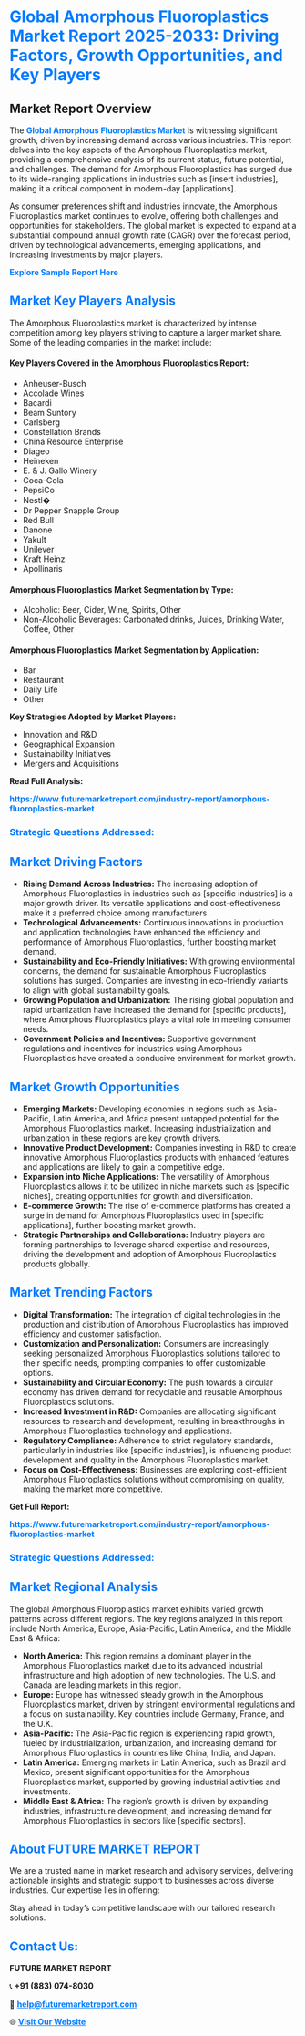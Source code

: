 <h1 style="color: #007BFF;">Global Amorphous Fluoroplastics Market Report 2025-2033: Driving Factors, Growth Opportunities, and Key Players</h1>

<section id="overview">
<h2>Market Report Overview</h2>
<p>The <a href="https://www.futuremarketreport.com/industry-report/amorphous-fluoroplastics-market" style="color: #007BFF; text-decoration: none;"><strong>Global Amorphous Fluoroplastics Market</strong></a> is witnessing significant growth, driven by increasing demand across various industries. This report delves into the key aspects of the Amorphous Fluoroplastics market, providing a comprehensive analysis of its current status, future potential, and challenges. The demand for Amorphous Fluoroplastics has surged due to its wide-ranging applications in industries such as [insert industries], making it a critical component in modern-day [applications].</p>
<p>As consumer preferences shift and industries innovate, the Amorphous Fluoroplastics market continues to evolve, offering both challenges and opportunities for stakeholders. The global market is expected to expand at a substantial compound annual growth rate (CAGR) over the forecast period, driven by technological advancements, emerging applications, and increasing investments by major players.</p>
</section>

<section id="overview">
<p><a href="https://www.futuremarketreport.com/request-sample/reportId=35204" style="color: #007BFF; text-decoration: none;"><strong>Explore Sample Report Here</strong></a></p>
</section>

<section id="key-players">
<h2 style="color: #007BFF;">Market Key Players Analysis</h2>
<p>The Amorphous Fluoroplastics market is characterized by intense competition among key players striving to capture a larger market share. Some of the leading companies in the market include:</p>
<h4>Key Players Covered in the Amorphous Fluoroplastics Report:</h4>
<ul><li>Anheuser-Busch</li><li>Accolade Wines</li><li>Bacardi</li><li>Beam Suntory</li><li>Carlsberg</li><li>Constellation Brands</li><li>China Resource Enterprise</li><li>Diageo</li><li>Heineken</li><li>E. &amp; J. Gallo Winery</li><li>Coca-Cola</li><li>PepsiCo</li><li>Nestl�</li><li>Dr Pepper Snapple Group</li><li>Red Bull</li><li>Danone</li><li>Yakult</li><li>Unilever</li><li>Kraft Heinz</li><li>Apollinaris</li></ul>
<h4>Amorphous Fluoroplastics Market Segmentation by Type:</h4>
<ul><li>Alcoholic: Beer, Cider, Wine, Spirits, Other</li><li>Non-Alcoholic Beverages: Carbonated drinks, Juices, Drinking Water, Coffee, Other</li></ul>

<h4>Amorphous Fluoroplastics Market Segmentation by Application:</h4>
<ul><li>Bar</li><li>Restaurant</li><li>Daily Life</li><li>Other</li></ul>
<p><strong>Key Strategies Adopted by Market Players:</strong></p>
<ul>
<li>Innovation and R&D</li>
<li>Geographical Expansion</li>
<li>Sustainability Initiatives</li>
<li>Mergers and Acquisitions</li>
</ul>
</section>

<section>
<p><strong>Read Full Analysis: </strong></p><a href="https://www.futuremarketreport.com/industry-report/amorphous-fluoroplastics-market" style="color: #007BFF; text-decoration: none;"><strong>https://www.futuremarketreport.com/industry-report/amorphous-fluoroplastics-market</strong></a>
<h3 style="color: #007BFF;">Strategic Questions Addressed:</h3>
</section>

<section id="driving-factors">
<h2 style="color: #007BFF;">Market Driving Factors</h2>
<ul>
<li><strong>Rising Demand Across Industries:</strong> The increasing adoption of Amorphous Fluoroplastics in industries such as [specific industries] is a major growth driver. Its versatile applications and cost-effectiveness make it a preferred choice among manufacturers.</li>
<li><strong>Technological Advancements:</strong> Continuous innovations in production and application technologies have enhanced the efficiency and performance of Amorphous Fluoroplastics, further boosting market demand.</li>
<li><strong>Sustainability and Eco-Friendly Initiatives:</strong> With growing environmental concerns, the demand for sustainable Amorphous Fluoroplastics solutions has surged. Companies are investing in eco-friendly variants to align with global sustainability goals.</li>
<li><strong>Growing Population and Urbanization:</strong> The rising global population and rapid urbanization have increased the demand for [specific products], where Amorphous Fluoroplastics plays a vital role in meeting consumer needs.</li>
<li><strong>Government Policies and Incentives:</strong> Supportive government regulations and incentives for industries using Amorphous Fluoroplastics have created a conducive environment for market growth.</li>
</ul>
</section>

<section id="growth-opportunities">
<h2 style="color: #007BFF;">Market Growth Opportunities</h2>
<ul>
<li><strong>Emerging Markets:</strong> Developing economies in regions such as Asia-Pacific, Latin America, and Africa present untapped potential for the Amorphous Fluoroplastics market. Increasing industrialization and urbanization in these regions are key growth drivers.</li>
<li><strong>Innovative Product Development:</strong> Companies investing in R&D to create innovative Amorphous Fluoroplastics products with enhanced features and applications are likely to gain a competitive edge.</li>
<li><strong>Expansion into Niche Applications:</strong> The versatility of Amorphous Fluoroplastics allows it to be utilized in niche markets such as [specific niches], creating opportunities for growth and diversification.</li>
<li><strong>E-commerce Growth:</strong> The rise of e-commerce platforms has created a surge in demand for Amorphous Fluoroplastics used in [specific applications], further boosting market growth.</li>
<li><strong>Strategic Partnerships and Collaborations:</strong> Industry players are forming partnerships to leverage shared expertise and resources, driving the development and adoption of Amorphous Fluoroplastics products globally.</li>
</ul>
</section>

<section id="trending-factors">
<h2 style="color: #007BFF;">Market Trending Factors</h2>
<ul>
<li><strong>Digital Transformation:</strong> The integration of digital technologies in the production and distribution of Amorphous Fluoroplastics has improved efficiency and customer satisfaction.</li>
<li><strong>Customization and Personalization:</strong> Consumers are increasingly seeking personalized Amorphous Fluoroplastics solutions tailored to their specific needs, prompting companies to offer customizable options.</li>
<li><strong>Sustainability and Circular Economy:</strong> The push towards a circular economy has driven demand for recyclable and reusable Amorphous Fluoroplastics solutions.</li>
<li><strong>Increased Investment in R&D:</strong> Companies are allocating significant resources to research and development, resulting in breakthroughs in Amorphous Fluoroplastics technology and applications.</li>
<li><strong>Regulatory Compliance:</strong> Adherence to strict regulatory standards, particularly in industries like [specific industries], is influencing product development and quality in the Amorphous Fluoroplastics market.</li>
<li><strong>Focus on Cost-Effectiveness:</strong> Businesses are exploring cost-efficient Amorphous Fluoroplastics solutions without compromising on quality, making the market more competitive.</li>
</ul>
</section>

<section>
<p><strong>Get Full Report: </strong></p><a href="https://www.futuremarketreport.com/industry-report/amorphous-fluoroplastics-market" style="color: #007BFF; text-decoration: none;"><strong>https://www.futuremarketreport.com/industry-report/amorphous-fluoroplastics-market</strong></a>
<h3 style="color: #007BFF;">Strategic Questions Addressed:</h3>
</section>


<section id="regional-analysis">
<h2 style="color: #007BFF;">Market Regional Analysis</h2>
<p>The global Amorphous Fluoroplastics market exhibits varied growth patterns across different regions. The key regions analyzed in this report include North America, Europe, Asia-Pacific, Latin America, and the Middle East & Africa:</p>
<ul>
<li><strong>North America:</strong> This region remains a dominant player in the Amorphous Fluoroplastics market due to its advanced industrial infrastructure and high adoption of new technologies. The U.S. and Canada are leading markets in this region.</li>
<li><strong>Europe:</strong> Europe has witnessed steady growth in the Amorphous Fluoroplastics market, driven by stringent environmental regulations and a focus on sustainability. Key countries include Germany, France, and the U.K.</li>
<li><strong>Asia-Pacific:</strong> The Asia-Pacific region is experiencing rapid growth, fueled by industrialization, urbanization, and increasing demand for Amorphous Fluoroplastics in countries like China, India, and Japan.</li>
<li><strong>Latin America:</strong> Emerging markets in Latin America, such as Brazil and Mexico, present significant opportunities for the Amorphous Fluoroplastics market, supported by growing industrial activities and investments.</li>
<li><strong>Middle East & Africa:</strong> The region’s growth is driven by expanding industries, infrastructure development, and increasing demand for Amorphous Fluoroplastics in sectors like [specific sectors].</li>
</ul>
</section>

<footer>
<h2 style="color: #007BFF;">About FUTURE MARKET REPORT</h2>
<p>We are a trusted name in market research and advisory services, delivering actionable insights and strategic support to businesses across diverse industries. Our expertise lies in offering:</p>

<p>Stay ahead in today’s competitive landscape with our tailored research solutions.</p>

<h2 style="color: #007BFF;">Contact Us:</h2>
<p><strong>FUTURE MARKET REPORT</strong></p>
<p>📞 <strong>+91 (883) 074-8030</strong></p>
<p>📧 <strong><a href="mailto:help@futuremarketreport.com" style="color: #007BFF;">help@futuremarketreport.com</a></strong></p>
<p>🌐 <strong><a href="https://www.futuremarketreport.com/" style="color: #007BFF;">Visit Our Website</a></strong></p>
</footer>